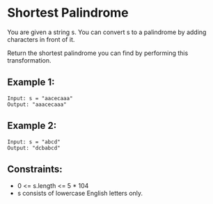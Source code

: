 # Shortest Palindrome

You are given a string s. You can convert s to a
palindrome
by adding characters in front of it.

Return the shortest palindrome you can find by performing this transformation.

## Example 1:

```
Input: s = "aacecaaa"
Output: "aaacecaaa"
```

## Example 2:

```
Input: s = "abcd"
Output: "dcbabcd"
```

## Constraints:

- 0 <= s.length <= 5 \* 104
- s consists of lowercase English letters only.
